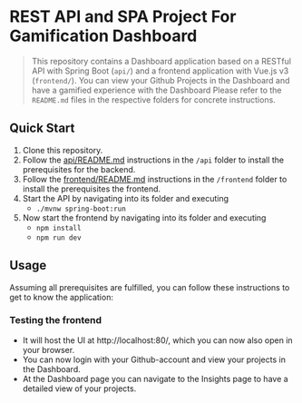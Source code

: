 # REST API and SPA Project For Gamification Dashboard

> This repository contains a Dashboard application based on a RESTful API with Spring Boot (`api/`) and a frontend application with Vue.js v3 (`frontend/`).
> You can view your Github Projects in the Dashboard and have a gamified experience with the Dashboard
> Please refer to the `README.md` files in the respective folders for concrete instructions.

## Quick Start

1. Clone this repository.
2. Follow the [api/README.md](/api/README.md) instructions in the `/api` folder to install the prerequisites for the backend.
3. Follow the [frontend/README.md](/frontend/README.md) instructions in the `/frontend` folder to install the prerequisites the frontend.
4. Start the API by navigating into its folder and executing 
    - `./mvnw spring-boot:run`
5. Now start the frontend by navigating into its folder and executing
    - `npm install`
    - `npm run dev`

## Usage

Assuming all prerequisites are fulfilled, you can follow these instructions to get to know the application:


### Testing the frontend
- It will host the UI at http://localhost:80/, which you can now also open in your browser.
- You can now login with your Github-account and view your projects in the Dashboard.
- At the Dashboard page you can navigate to the Insights page to have a detailed view of your projects.

